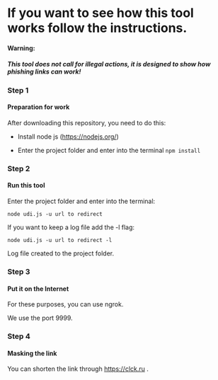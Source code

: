 # If you want to see how this tool works follow the instructions.
#### **Warning:**
##### ***This tool does not call for illegal actions, it is designed to show how phishing links can work!***
### **Step 1**
#### **Preparation for work**
After downloading this repository, you need to do this:

- Install node js (https://nodejs.org/) 

- Enter the project folder and enter into the terminal ``npm install``

### **Step 2**
#### **Run this tool**

Enter the project folder and enter into the terminal:

``node udi.js -u url to redirect ``

If you want to keep a log file add the -l flag:

``node udi.js -u url to redirect -l``

Log file created to the project folder.

### **Step 3**
#### **Put it on the Internet**

For these purposes, you can use ngrok.

We use the port 9999.

### **Step 4**
#### **Masking the link**
You can shorten the link through https://clck.ru .

